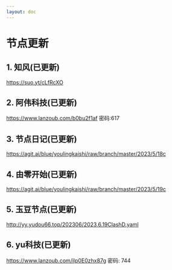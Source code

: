 ```yaml
---
layout: doc
---
```

# 节点更新

## 1. 知风(已更新)

https://suo.yt/cLfRcXO

## 2. 阿伟科技(已更新)

  https://www.lanzoub.com/b0bu2f1af 密码:617

## 3. 节点日记(已更新)

  https://agit.ai/blue/youlingkaishi/raw/branch/master/2023/5/18c

## 4. 由零开始(已更新)

https://agit.ai/blue/youlingkaishi/raw/branch/master/2023/5/19c

## 5. 玉豆节点(已更新)

http://yy.yudou66.top/202306/2023.6.19ClashD.yaml
  
## 6. yu科技(已更新)

  https://www.lanzoub.com/ilp0E0zhx87g 密码: 744
